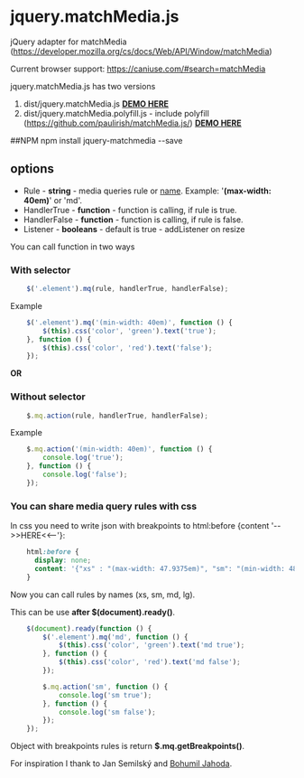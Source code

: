 # jquery.matchMedia.js
jQuery adapter for matchMedia (https://developer.mozilla.org/cs/docs/Web/API/Window/matchMedia)

Current browser support: https://caniuse.com/#search=matchMedia

jquery.matchMedia.js has two versions
1. dist/jquery.matchMedia.js <a href="https://dkacha.github.io/jquery.matchMedia.js/demo/demo.html"><b>DEMO HERE</b></a>
2. dist/jquery.matchMedia.polyfill.js - include polyfill (https://github.com/paulirish/matchMedia.js/) <a href="https://dkacha.github.io/jquery.matchMedia.js/demo/demo-and-polyfill.html"><b>DEMO HERE</b></a>

##NPM
npm install jquery-matchmedia --save

## options
* Rule - **string** - media queries rule or <a href="#you-can-share-media-query-rules-with-css">name</a>. Example: '**(**max-width: 40em**)**' or 'md'.
* HandlerTrue - **function** - function is calling, if rule is true.
* HandlerFalse - **function** - function is calling, if rule is false.
* Listener - **booleans** - default is true - addListener on resize

You can call function in two ways

### With selector
```js
    $('.element').mq(rule, handlerTrue, handlerFalse);
```
Example
```js
    $('.element').mq('(min-width: 40em)', function () {
        $(this).css('color', 'green').text('true');
    }, function () {
        $(this).css('color', 'red').text('false');
    });
```

**OR**

### Without selector
```js
    $.mq.action(rule, handlerTrue, handlerFalse);
```
Example
```js
    $.mq.action('(min-width: 40em)', function () {
        console.log('true');
    }, function () {
        console.log('false');
    });
```

### You can share media query rules with css

In css you need to write json with breakpoints to html:before {content '-->>HERE<<--'}:

```css
    html:before {
      display: none;
      content: '{"xs" : "(max-width: 47.9375em)", "sm": "(min-width: 48em) and (max-width: 61.9375em)", "md": "(min-width: 62em) and (max-width: 74.9375em)", "lg": "(min-width: 75em)"}';
    }
```

Now you can call rules by names (xs, sm, md, lg).

This can be use **after $(document).ready()**.

```js
    $(document).ready(function () {
        $('.element').mq('md', function () {
            $(this).css('color', 'green').text('md true');
        }, function () {
            $(this).css('color', 'red').text('md false');
        });

        $.mq.action('sm', function () {
            console.log('sm true');
        }, function () {
            console.log('sm false');
        });
    });
```

Object with breakpoints rules is return **$.mq.getBreakpoints()**.

For inspiration I thank to Jan Semilský and <a href="https://github.com/Jahoda">Bohumil Jahoda</a>.